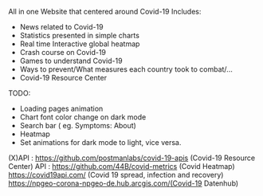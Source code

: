 All in one Website that centered around Covid-19 
Includes:
- News related to Covid-19
- Statistics presented in simple charts
- Real time Interactive global heatmap 
- Crash course on Covid-19
- Games to understand Covid-19
- Ways to prevent/What measures each country took to combat/...
- Covid-19 Resource Center


TODO:
- Loading pages animation
- Chart font color change on dark mode
- Search bar ( eg. Symptoms: About)
- Heatmap
- Set animations for dark mode to light, vice versa.


(X)API : https://github.com/postmanlabs/covid-19-apis (Covid-19 Resource Center)
API : https://github.com/44B/covid-metrics (Covid Heatmap)
https://covid19api.com/ (Covid 19 spread, infection and recovery)
https://npgeo-corona-npgeo-de.hub.arcgis.com/(Covid-19 Datenhub)